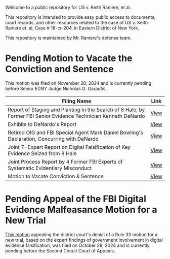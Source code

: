 Welcome to a public repository for US v. Keith Raniere, et al. 

This repository is intended to provide easy public access to documents, court records, and other resources related to the case of US v. Keith Raniere et. al, Case # 18-cr-204, in Eastern District of New York.

This repository is maintained by Mr. Raniere's defense team.

# Pending Motion to Vacate the Conviction and Sentence
This motion was filed on November 28, 2024 and is currently pending before Senior EDNY Judge Nicholas G. Garaufis.

| Filing Name                                                   |  Link                             |
|---------------------------------------------------------------|-----------------------------------|
| Report of Staging and Planting in the Search of 8 Hale, by Former FBI Senior Evidence Technician Kenneth DeNardo | [View](https://www.usvraniere.com/docket/1273-1-denardo-search-report.pdf) |
| Exhibits to DeNardo's Report                                  | [View](https://www.usvraniere.com/docket/1273-2-denardo-search-report-exhibits.pdf) |
| Retired OIG and FBI Special Agent Mark Daniel Bowling's Declaration, Concurring with DeNardo | [View](https://www.usvraniere.com/docket/1273-3-bowling-declaration.pdf) |
| Joint 7-Expert Report on Digital Falsification of Key Evidence Seized from 8 Hale                        | [View](https://www.usvraniere.com/docket/1273-7-joint-forensic-report-by-7-experts.pdf) |
| Joint Process Report by 4 Former FBI Experts of Systematic Evidentiary Misconduct                       | [View](https://www.usvraniere.com/docket/1273-8-joint-process-report-by-4-former-fbi-experts.pdf) |
| Motion to Vacate Conviction & Sentence| [View](https://www.usvraniere.com/docket/1273-amended-2255-habeas-petition.pdf) |

# Pending Appeal of the FBI Digital Evidence Malfeasance Motion for a New Trial 
[This motion](https://www.usvraniere.com/docket/2nd-cir-consolidated-appeal-of-rule-33.pdf) appealing the district court's denial of a Rule 33 motion for a new trial, based on the expert findings of government involvement in digital evidence falsification, was filed on October 28, 2024 and is currently pending before the Second Circuit Court of Appeals.
